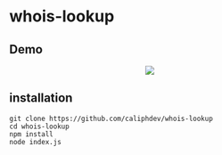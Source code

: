 # whois-lookup

## Demo
<p align="center">
<img src="#"><a href="//whois.caliph.my.id"'></a></img>
</p>


## installation
```
git clone https://github.com/caliphdev/whois-lookup
cd whois-lookup
npm install
node index.js
```
